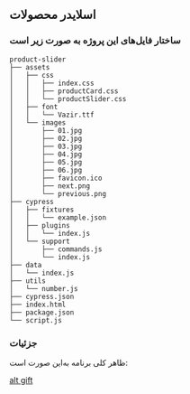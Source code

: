 ## اسلایدر محصولات

###  ساختار فایل‌های این پروژه به صورت زیر است
```
product-slider
├── assets
│   ├── css
│   │   ├── index.css
│   │   ├── productCard.css
│   │   └── productSlider.css
│   ├── font
│   │   └── Vazir.ttf
│   └── images
│       ├── 01.jpg
│       ├── 02.jpg
│       ├── 03.jpg
│       ├── 04.jpg
│       ├── 05.jpg
│       ├── 06.jpg
│       ├── favicon.ico
│       ├── next.png
│       └── previous.png
├── cypress
│   ├── fixtures
│   │   └── example.json
│   ├── plugins
│   │   └── index.js
│   └── support
│       ├── commands.js
│       └── index.js
├── data
│   └── index.js
├── utils
│   └── number.js
├── cypress.json
├── index.html
├── package.json
└── script.js
```

### جزئیات

ظاهر کلی برنامه به‌این صورت است:

[alt gift](https://github.com/myas92/digikala-frontend-questions/blob/master/product-slider/product-slider.gif)
